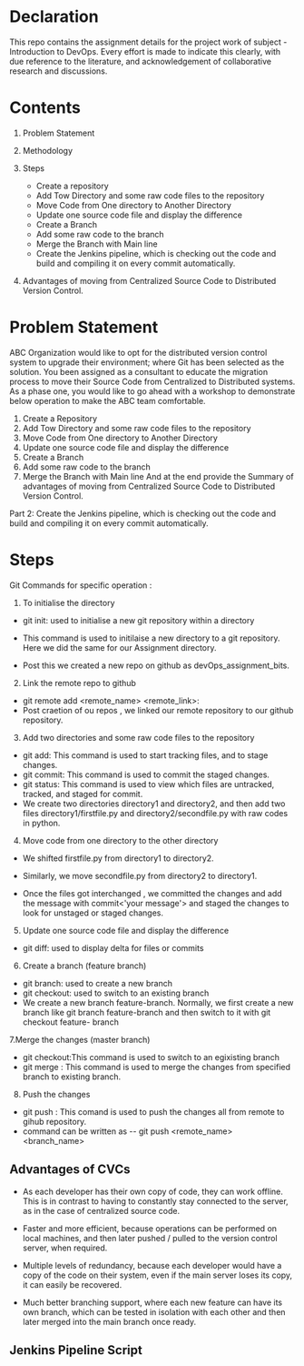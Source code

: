
# Declaration 
This repo contains the assignment details for the project work of subject - Introduction to DevOps. Every effort is made to indicate this clearly, with due reference to the literature, and acknowledgement of collaborative research and discussions.

# Contents 
1. Problem Statement
2. Methodology
3. Steps
   - Create a repository
   - Add Tow Directory and some raw code files to the repository
   -  Move Code from One directory to Another Directory
   -  Update one source code file and display the difference
   -  Create a Branch
   -  Add some raw code to the branch
   -  Merge the Branch with Main line
   -  Create the Jenkins pipeline, which is checking out the code and build and compiling it on every commit automatically.

4. Advantages of moving from Centralized Source Code to Distributed Version Control.

# Problem Statement 
ABC Organization would like to opt for the distributed version control system to upgrade their environment; where Git has been selected as the solution.
You been assigned as a consultant to educate the migration process to move their Source Code from Centralized to Distributed systems. As a phase one, you would like to go ahead with a workshop to demonstrate below operation to make the ABC team comfortable.

1. Create a Repository
2. Add Tow Directory and some raw code files to the repository
3. Move Code from One directory to Another Directory
4. Update one source code file and display the difference
5. Create a Branch
6. Add some raw code to the branch
7. Merge the Branch with Main line
And at the end provide the Summary of advantages of moving from Centralized Source Code to Distributed Version Control.

Part 2:
Create the Jenkins pipeline, which is checking out the code and build and compiling it on every commit automatically.

# Steps
Git Commands for specific operation :
1. To initialise the directory

- git init: used to initialise a new git repository within a directory
- This command is used to initilaise a new directory to a git repository. Here we did the same for our Assignment directory.

- Post this we created a new repo on github as devOps_assignment_bits.

2. Link the remote repo to github
   
- git remote add <remote_name> <remote_link>: 
- Post craetion of ou repos , we linked our remote repository to our github repository.

3. Add two directories and some raw code files to the repository
- git add: This command is used to start tracking files, and to stage changes.
- git commit: This command is used to commit the staged changes.
- git status: This command is used to view which files are untracked, tracked, and staged for commit.
- We create two directories directory1 and directory2, and then add two files directory1/firstfile.py and directory2/secondfile.py with raw codes in python.


4. Move code from one directory to the other directory
- We shifted firstfile.py from directory1 to directory2.
- Similarly, we move secondfile.py from directory2 to directory1.

- Once the files got interchanged , we committed the changes and add the message with commit<'your message'> and staged the changes to look for unstaged or staged 
  changes.

5. Update one source code file and display the difference
- git diff: used to display delta for files or commits

6. Create a branch (feature branch)
- git branch: used to create a new branch
- git checkout: used to switch to an existing branch
- We create a new branch feature-branch. Normally, we first create a new branch like git branch feature-branch and then switch to it with git checkout feature- 
  branch

7.Merge the changes (master branch)
- git checkout:This command is used to switch to an egixisting branch
- git merge : This command is used to merge the changes from specified branch to existing branch.

8. Push the changes
- git push : This comand is used to push the changes all from remote to gihub repository.
- command can be written as --  git push <remote_name> <branch_name>

## Advantages of CVCs 
 - As each developer has their own copy of code, they can work offline. This is in contrast to having to constantly stay connected to the server, as in the case of centralized source code.

 - Faster and more efficient, because operations can be performed on local machines, and then later pushed / pulled to the version control server, when required.

 - Multiple levels of redundancy, because each developer would have a copy of the code on their system, even if the main server loses its copy, it can easily be recovered.

 - Much better branching support, where each new feature can have its own branch, which can be tested in isolation with each other and then later merged into the main branch once ready.


## Jenkins Pipeline Script 
